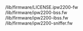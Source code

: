 /lib/firmware/LICENSE.ipw2200-fw  
/lib/firmware/ipw2200-bss.fw  
/lib/firmware/ipw2200-ibss.fw  
/lib/firmware/ipw2200-sniffer.fw  
